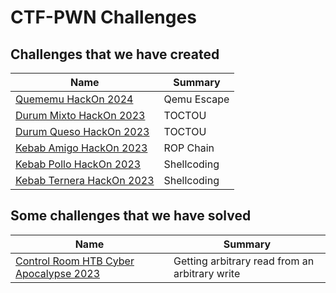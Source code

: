 # CTF-PWN Challenges

## Challenges that we have created

| Name                                                                | Summary    |
| ------------------------------------------------------------------- | ----------- |
| [Quememu HackOn 2024](Created/HackOn2024/Quememu)         | Qemu Escape      |
| [Durum Mixto HackOn 2023](Created/HackOn2023/Durum_Mixto)                             | TOCTOU      |
| [Durum Queso HackOn 2023](Created/HackOn2023/Durum_Queso)                       | TOCTOU      |
| [Kebab Amigo HackOn 2023](Created/HackOn2023/Kebab_Amigo)         | ROP Chain      |
| [Kebab Pollo HackOn 2023](Created/HackOn2023/Kebab_Pollo)         | Shellcoding      |
| [Kebab Ternera HackOn 2023](Created/HackOn2023/Kebab_Ternera)         | Shellcoding      |

## Some challenges that we have solved

| Name                                                                | Summary    |
| ------------------------------------------------------------------- | ----------- |
| [Control Room HTB Cyber Apocalypse 2023](Others/HTB/ControlRoom)         | Getting arbitrary read from an arbitrary write      |
